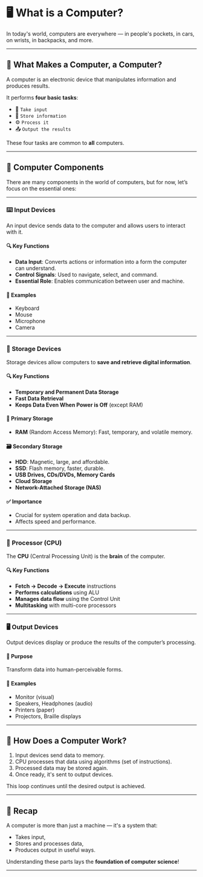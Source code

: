 # 🖥️ What is a Computer?

In today's world, computers are everywhere — in people's pockets, in cars, on wrists, in backpacks, and more.

---

## 🤔 What Makes a Computer, a Computer?

A computer is an electronic device that manipulates information and produces results.

It performs **four basic tasks**:

- 🧾 `Take input`  
- 💾 `Store information`  
- ⚙️ `Process it`  
- 📤 `Output the results`  

These four tasks are common to **all** computers.

---

## 🧩 Computer Components

There are many components in the world of computers, but for now, let’s focus on the essential ones:

---

### ⌨️ Input Devices

An input device sends data to the computer and allows users to interact with it.

#### 🔍 Key Functions
- **Data Input**: Converts actions or information into a form the computer can understand.
- **Control Signals**: Used to navigate, select, and command.
- **Essential Role**: Enables communication between user and machine.

#### 📌 Examples
- Keyboard
- Mouse
- Microphone
- Camera

---

### 💾 Storage Devices

Storage devices allow computers to **save and retrieve digital information**.

#### 🔍 Key Functions
- **Temporary and Permanent Data Storage**
- **Fast Data Retrieval**
- **Keeps Data Even When Power is Off** (except RAM)

#### 🧠 Primary Storage
- **RAM** (Random Access Memory): Fast, temporary, and volatile memory.

#### 🗃 Secondary Storage
- **HDD**: Magnetic, large, and affordable.
- **SSD**: Flash memory, faster, durable.
- **USB Drives, CDs/DVDs, Memory Cards**
- **Cloud Storage**
- **Network-Attached Storage (NAS)**

#### ✅ Importance
- Crucial for system operation and data backup.
- Affects speed and performance.

---

### 🧠 Processor (CPU)

The **CPU** (Central Processing Unit) is the **brain** of the computer.

#### 🔍 Key Functions
- **Fetch → Decode → Execute** instructions
- **Performs calculations** using ALU
- **Manages data flow** using the Control Unit
- **Multitasking** with multi-core processors

---

### 🖥 Output Devices

Output devices display or produce the results of the computer’s processing.

#### 🎯 Purpose
Transform data into human-perceivable forms.

#### 📌 Examples
- Monitor (visual)
- Speakers, Headphones (audio)
- Printers (paper)
- Projectors, Braille displays

---

## 🔁 How Does a Computer Work?

1. Input devices send data to memory.
2. CPU processes that data using algorithms (set of instructions).
3. Processed data may be stored again.
4. Once ready, it's sent to output devices.

This loop continues until the desired output is achieved.

---

## 🧠 Recap

A computer is more than just a machine — it's a system that:
- Takes input,
- Stores and processes data,
- Produces output in useful ways.

Understanding these parts lays the **foundation of computer science**!

---
